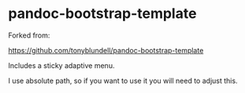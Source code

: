 # pandoc-bootstrap-template

Forked from: 

https://github.com/tonyblundell/pandoc-bootstrap-template

Includes a sticky adaptive menu.

I use absolute path, so if you want to use it you will need to adjust this.

